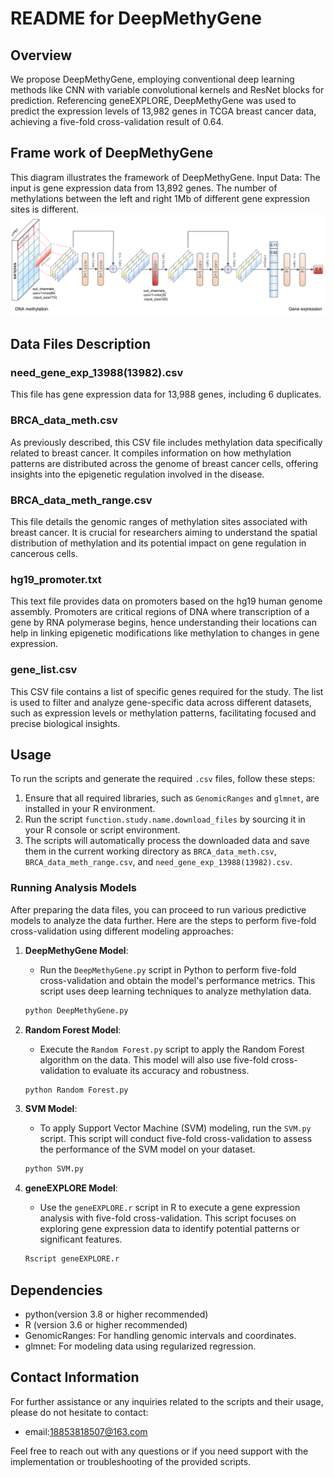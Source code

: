 # README for DeepMethyGene

## Overview

We propose DeepMethyGene, employing conventional deep learning methods like CNN with variable convolutional kernels and ResNet blocks for prediction. Referencing geneEXPLORE, DeepMethyGene was used to predict the expression levels of 13,982 genes in TCGA breast cancer data, achieving a five-fold cross-validation result of 0.64.

## Frame work of DeepMethyGene 

This diagram illustrates the framework of DeepMethyGene. Input Data: The input is gene expression data from 13,892 genes. The number of methylations between the left and right 1Mb of different gene expression sites is different.
<img width="960" alt="DeepMethyGene" src="https://raw.githubusercontent.com/yaoyao-11/DeepMethyGene/refs/heads/main/DeepMethyGene.png">



## Data Files Description

### need_gene_exp_13988(13982).csv

This file has gene expression data for 13,988 genes, including 6 duplicates. 

### BRCA_data_meth.csv

As previously described, this CSV file includes methylation data specifically related to breast cancer. It compiles information on how methylation patterns are distributed across the genome of breast cancer cells, offering insights into the epigenetic regulation involved in the disease.

### BRCA_data_meth_range.csv

This file details the genomic ranges of methylation sites associated with breast cancer. It is crucial for researchers aiming to understand the spatial distribution of methylation and its potential impact on gene regulation in cancerous cells.

### hg19_promoter.txt

This text file provides data on promoters based on the hg19 human genome assembly. Promoters are critical regions of DNA where transcription of a gene by RNA polymerase begins, hence understanding their locations can help in linking epigenetic modifications like methylation to changes in gene expression.

### gene_list.csv

This CSV file contains a list of specific genes required for the study. The list is used to filter and analyze gene-specific data across different datasets, such as expression levels or methylation patterns, facilitating focused and precise biological insights.

## Usage

To run the scripts and generate the required `.csv` files, follow these steps:

1. Ensure that all required libraries, such as `GenomicRanges` and `glmnet`, are installed in your R environment.
2. Run the script `function.study.name.download_files` by sourcing it in your R console or script environment.
3. The scripts will automatically process the downloaded data and save them in the current working directory as `BRCA_data_meth.csv`, `BRCA_data_meth_range.csv`, and `need_gene_exp_13988(13982).csv`.

### Running Analysis Models

After preparing the data files, you can proceed to run various predictive models to analyze the data further. Here are the steps to perform five-fold cross-validation using different modeling approaches:

1. **DeepMethyGene Model**:

   - Run the `DeepMethyGene.py` script in Python to perform five-fold cross-validation and obtain the model's performance metrics. This script uses deep learning techniques to analyze methylation data.

   ```bash
   python DeepMethyGene.py
   ```

2. **Random Forest Model**:

   - Execute the `Random Forest.py` script to apply the Random Forest algorithm on the data. This model will also use five-fold cross-validation to evaluate its accuracy and robustness.

   ```bash
   python Random Forest.py
   ```

3. **SVM Model**:

   - To apply Support Vector Machine (SVM) modeling, run the `SVM.py` script. This script will conduct five-fold cross-validation to assess the performance of the SVM model on your dataset.

   ```bash
   python SVM.py
   ```

4. **geneEXPLORE Model**:

   - Use the `geneEXPLORE.r` script in R to execute a gene expression analysis with five-fold cross-validation. This script focuses on exploring gene expression data to identify potential patterns or significant features.

   ```bash
   Rscript geneEXPLORE.r
   ```

## Dependencies

- python(version 3.8 or higher recommended)
- R (version 3.6 or higher recommended)
- GenomicRanges: For handling genomic intervals and coordinates.
- glmnet: For modeling data using regularized regression.

## Contact Information

For further assistance or any inquiries related to the scripts and their usage, please do not hesitate to contact:

- email:18853818507@163.com

Feel free to reach out with any questions or if you need support with the implementation or troubleshooting of the provided scripts.

